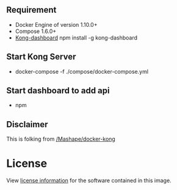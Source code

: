 ## Requirement
- Docker Engine of version 1.10.0+
- Compose 1.6.0+
- [Kong-dashboard](https://github.com/PGBI/kong-dashboard) npm install -g kong-dashboard


## Start Kong Server
- docker-compose -f ./compose/docker-compose.yml

## Start dashboard to add api
- npm
## Disclaimer

This is folking from [/Mashape/docker-kong](https://github.com/Mashape/docker-kong)
# License

View [license information](https://getkong.org/license/) for the software contained in this image.

